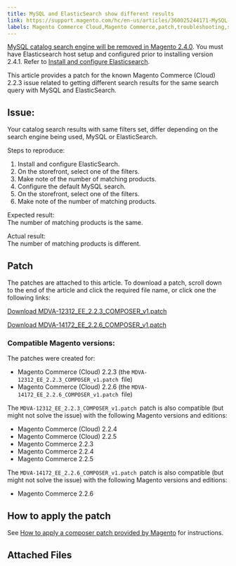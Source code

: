 ```yaml
---
title: MySQL and ElasticSearch show different results 
link: https://support.magento.com/hc/en-us/articles/360025244171-MySQL-and-ElasticSearch-show-different-results-
labels: Magento Commerce Cloud,Magento Commerce,patch,troubleshooting,search,known issues,2.2.6,2.2.3
---
```


<p class="warning"><a href="https://support.magento.com/hc/en-us/articles/360043144271-MySQL-catalog-search-engine-will-be-removed-in-all-versions-of-Magento-2-4-0">MySQL catalog search engine will be removed in Magento 2.4.0</a>. You must have Elasticsearch host setup and configured prior to installing version 2.4.1. Refer to <a href="https://devdocs.magento.com/guides/v2.3/config-guide/elasticsearch/es-overview.html">Install and configure Elasticsearch</a>.</p>

This article provides a patch for the known Magento Commerce (Cloud) 2.2.3 issue related to getting different search results for the same search query with MySQL and ElasticSearch.

## Issue:

Your catalog search results with same filters set, differ depending on the search engine being used, MySQL or ElasticSearch.

Steps to reproduce:

1. Install and configure ElasticSearch. 
1. On the storefront, select one of the filters.
1. Make note of the number of matching products.
1. Configure the default MySQL search.
1. On the storefront, select one of the filters.
1. Make note of the number of matching products.

Expected result:  
 The number of matching products is the same.

Actual result:  
 The number of matching products is different.

## Patch

The patches are attached to this article. To download a patch, scroll down to the end of the article and click the required file name, or click one the following links:

[Download MDVA-12312\_EE\_2.2.3\_COMPOSER\_v1.patch](https://support.magento.com/hc/en-us/article_attachments/360023683791/MDVA-12312_EE_2.2.3_COMPOSER_v1.patch)

[Download MDVA-14172\_EE\_2.2.6\_COMPOSER\_v1.patch](https://support.magento.com/hc/en-us/article_attachments/360023949911/MDVA-14172_EE_2.2.6_COMPOSER_v1.patch)

### Compatible Magento versions:

The patches were created for:

* Magento Commerce (Cloud) 2.2.3 (the `` MDVA-12312_EE_2.2.3_COMPOSER_v1.patch  ``file)
* Magento Commerce (Cloud) 2.2.6 (the `` MDVA-14172_EE_2.2.6_COMPOSER_v1.patch  ``file)

The `` MDVA-12312_EE_2.2.3_COMPOSER_v1.patch  ``patch is also compatible (but might not solve the issue) with the following Magento versions and editions:

* Magento Commerce (Cloud) 2.2.4
* Magento Commerce (Cloud) 2.2.5
* Magento Commerce 2.2.3
* Magento Commerce 2.2.4
* Magento Commerce 2.2.5

The `` MDVA-14172_EE_2.2.6_COMPOSER_v1.patch  ``patch is also compatible (but might not solve the issue) with the following Magento versions and editions:

* Magento Commerce 2.2.6

## How to apply the patch

See [How to apply a composer patch provided by Magento](https://support.magento.com/hc/en-us/articles/360028367731) for instructions.

## Attached Files